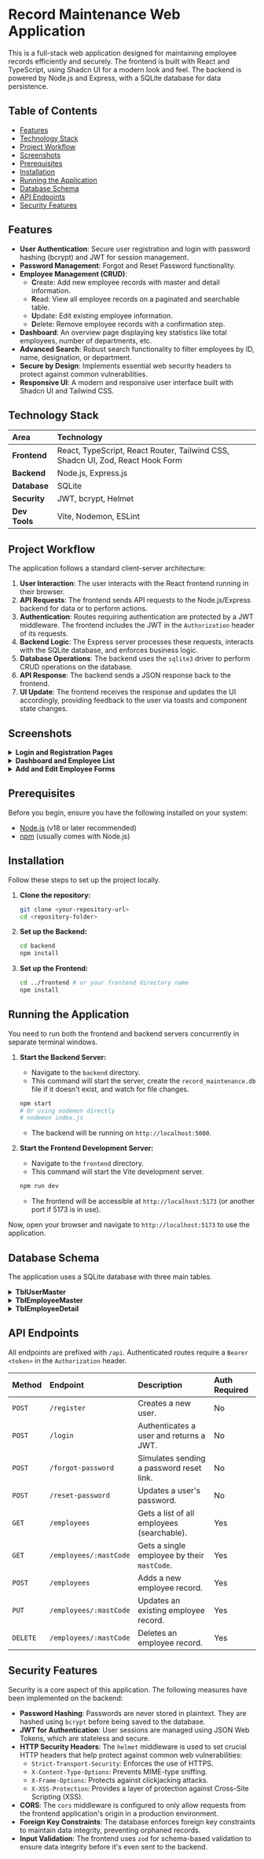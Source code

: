 # Record Maintenance Web Application

This is a full-stack web application designed for maintaining employee records efficiently and securely. The frontend is built with React and TypeScript, using Shadcn UI for a modern look and feel. The backend is powered by Node.js and Express, with a SQLite database for data persistence.

## Table of Contents

- [Features](#features)
- [Technology Stack](#technology-stack)
- [Project Workflow](#project-workflow)
- [Screenshots](#screenshots)
- [Prerequisites](#prerequisites)
- [Installation](#installation)
- [Running the Application](#running-the-application)
- [Database Schema](#database-schema)
- [API Endpoints](#api-endpoints)
- [Security Features](#security-features)

## Features

-   **User Authentication**: Secure user registration and login with password hashing (bcrypt) and JWT for session management.
-   **Password Management**: Forgot and Reset Password functionality.
-   **Employee Management (CRUD)**:
    -   **C**reate: Add new employee records with master and detail information.
    -   **R**ead: View all employee records on a paginated and searchable table.
    -   **U**pdate: Edit existing employee information.
    -   **D**elete: Remove employee records with a confirmation step.
-   **Dashboard**: An overview page displaying key statistics like total employees, number of departments, etc.
-   **Advanced Search**: Robust search functionality to filter employees by ID, name, designation, or department.
-   **Secure by Design**: Implements essential web security headers to protect against common vulnerabilities.
-   **Responsive UI**: A modern and responsive user interface built with Shadcn UI and Tailwind CSS.

## Technology Stack

| Area      | Technology                                    |
| :-------- | :-------------------------------------------- |
| **Frontend**  | React, TypeScript, React Router, Tailwind CSS, Shadcn UI, Zod, React Hook Form |
| **Backend**   | Node.js, Express.js                           |
| **Database**  | SQLite                                        |
| **Security**  | JWT, bcrypt, Helmet                           |
| **Dev Tools** | Vite, Nodemon, ESLint                         |

## Project Workflow

The application follows a standard client-server architecture:

1.  **User Interaction**: The user interacts with the React frontend running in their browser.
2.  **API Requests**: The frontend sends API requests to the Node.js/Express backend for data or to perform actions.
3.  **Authentication**: Routes requiring authentication are protected by a JWT middleware. The frontend includes the JWT in the `Authorization` header of its requests.
4.  **Backend Logic**: The Express server processes these requests, interacts with the SQLite database, and enforces business logic.
5.  **Database Operations**: The backend uses the `sqlite3` driver to perform CRUD operations on the database.
6.  **API Response**: The backend sends a JSON response back to the frontend.
7.  **UI Update**: The frontend receives the response and updates the UI accordingly, providing feedback to the user via toasts and component state changes.

## Screenshots

<details>
  <summary><strong>Login and Registration Pages</strong></summary>

  *Login Page*
  ![Login Page](https://via.placeholder.com/600x400.png?text=Login+Page+UI)

  *Register Page*
  ![Register Page](https://via.placeholder.com/600x400.png?text=Register+Page+UI)
</details>

<details>
  <summary><strong>Dashboard and Employee List</strong></summary>

  *Dashboard*
  ![Dashboard](https://via.placeholder.com/600x400.png?text=Dashboard+UI)

  *Employee List Page*
  ![Employee List](https://via.placeholder.com/600x400.png?text=Employee+List+UI)
</details>

<details>
  <summary><strong>Add and Edit Employee Forms</strong></summary>
  
  *Add Employee Form*
  ![Add Employee Form](https://via.placeholder.com/600x400.png?text=Add+Employee+Form+UI)

  *Edit Employee Form*
  ![Edit Employee Form](https://via.placeholder.com/600x400.png?text=Edit+Employee+Form+UI)
</details>


## Prerequisites

Before you begin, ensure you have the following installed on your system:
-   [Node.js](https://nodejs.org/) (v18 or later recommended)
-   [npm](https://www.npmjs.com/) (usually comes with Node.js)

## Installation

Follow these steps to set up the project locally.

1.  **Clone the repository:**
    ```bash
    git clone <your-repository-url>
    cd <repository-folder>
    ```

2.  **Set up the Backend:**
    ```bash
    cd backend
    npm install
    ```

3.  **Set up the Frontend:**
    ```bash
    cd ../frontend # or your frontend directory name
    npm install
    ```

## Running the Application

You need to run both the frontend and backend servers concurrently in separate terminal windows.

1.  **Start the Backend Server:**
    -   Navigate to the `backend` directory.
    -   This command will start the server, create the `record_maintenance.db` file if it doesn't exist, and watch for file changes.
    ```bash
    npm start
    # Or using nodemon directly
    # nodemon index.js
    ```
    -   The backend will be running on `http://localhost:5000`.

2.  **Start the Frontend Development Server:**
    -   Navigate to the `frontend` directory.
    -   This command will start the Vite development server.
    ```bash
    npm run dev
    ```
    -   The frontend will be accessible at `http://localhost:5173` (or another port if 5173 is in use).

Now, open your browser and navigate to `http://localhost:5173` to use the application.

## Database Schema

The application uses a SQLite database with three main tables.

<details>
  <summary><strong>TblUserMaster</strong></summary>
  
  Stores user credentials and basic information.

| Column       | Type    | Constraints                             | Description                            |
| :----------- | :------ | :-------------------------------------- | :------------------------------------- |
| `userID`     | INTEGER | PRIMARY KEY, AUTOINCREMENT              | Unique identifier for the user.        |
| `userName`   | TEXT    | NOT NULL, UNIQUE                        | User's unique username for login.      |
| `mobileNumber` | TEXT  | NOT NULL                                | User's mobile number.                  |
| `password`   | TEXT    | NOT NULL                                | Hashed password for the user.          |

</details>

<details>
  <summary><strong>TblEmployeeMaster</strong></summary>
  
  Stores the primary information for each employee.

| Column      | Type    | Constraints                          | Description                               |
| :---------- | :------ | :----------------------------------- | :---------------------------------------- |
| `mastCode`  | INTEGER | PRIMARY KEY, AUTOINCREMENT           | Unique identifier for the employee record.|
| `userID`    | INTEGER | FOREIGN KEY (TblUserMaster)          | The user who created this record.         |
| `empID`     | TEXT    | NOT NULL, UNIQUE                     | The employee's unique company ID.         |
| `empName`   | TEXT    | NOT NULL                             | The full name of the employee.            |
| `designation`| TEXT   |                                      | The employee's job title.                 |
| `department`| TEXT    |                                      | The department the employee works in.     |
| `joinedDate`| TEXT    |                                      | The date the employee joined.             |
| `salary`    | REAL    |                                      | The employee's salary.                    |

</details>

<details>
  <summary><strong>TblEmployeeDetail</strong></summary>

  Stores detailed address information for each employee, linked to `TblEmployeeMaster`.

| Column      | Type    | Constraints                          | Description                               |
| :---------- | :------ | :----------------------------------- | :---------------------------------------- |
| `empDetailID`| INTEGER| PRIMARY KEY, AUTOINCREMENT           | Unique ID for the detail record.          |
| `mastCode`  | INTEGER | UNIQUE, FOREIGN KEY (TblEmployeeMaster)| Links to the corresponding employee master record. |
| `addressLine1`| TEXT   |                                      | The first line of the employee's address. |
| `addressLine2`| TEXT   |                                      | The second line of the employee's address.|
| `city`      | TEXT    |                                      | The city of the employee's address.       |
| `state`     | TEXT    |                                      | The state or province.                    |
| `country`   | TEXT    |                                      | The country of the employee's address.    |

</details>

## API Endpoints

All endpoints are prefixed with `/api`. Authenticated routes require a `Bearer <token>` in the `Authorization` header.

| Method | Endpoint                    | Description                                  | Auth Required |
| :----- | :-------------------------- | :------------------------------------------- | :------------ |
| `POST` | `/register`                 | Creates a new user.                          | No            |
| `POST` | `/login`                    | Authenticates a user and returns a JWT.      | No            |
| `POST` | `/forgot-password`          | Simulates sending a password reset link.     | No            |
| `POST` | `/reset-password`           | Updates a user's password.                   | No            |
| `GET`  | `/employees`                | Gets a list of all employees (searchable).   | Yes           |
| `GET`  | `/employees/:mastCode`      | Gets a single employee by their `mastCode`.  | Yes           |
| `POST` | `/employees`                | Adds a new employee record.                  | Yes           |
| `PUT`  | `/employees/:mastCode`      | Updates an existing employee record.         | Yes           |
| `DELETE`| `/employees/:mastCode`      | Deletes an employee record.                  | Yes           |

## Security Features

Security is a core aspect of this application. The following measures have been implemented on the backend:

-   **Password Hashing**: Passwords are never stored in plaintext. They are hashed using `bcrypt` before being saved to the database.
-   **JWT for Authentication**: User sessions are managed using JSON Web Tokens, which are stateless and secure.
-   **HTTP Security Headers**: The `helmet` middleware is used to set crucial HTTP headers that help protect against common web vulnerabilities:
    -   `Strict-Transport-Security`: Enforces the use of HTTPS.
    -   `X-Content-Type-Options`: Prevents MIME-type sniffing.
    -   `X-Frame-Options`: Protects against clickjacking attacks.
    -   `X-XSS-Protection`: Provides a layer of protection against Cross-Site Scripting (XSS).
-   **CORS**: The `cors` middleware is configured to only allow requests from the frontend application's origin in a production environment.
-   **Foreign Key Constraints**: The database enforces foreign key constraints to maintain data integrity, preventing orphaned records.
-   **Input Validation**: The frontend uses `zod` for schema-based validation to ensure data integrity before it's even sent to the backend.